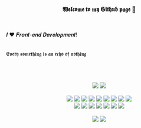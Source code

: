 <h3 align="center">𝖂𝖊𝖑𝖈𝖔𝖒𝖊 𝖙𝖔 𝖒𝖞 𝕲𝖎𝖙𝖍𝖚𝖇 𝖕𝖆𝖌𝖊 👋</h3>

<br />
<br />
𝑰 ❤️ 𝑭𝒓𝒐𝒏𝒕-𝒆𝒏𝒅 𝑫𝒆𝒗𝒆𝒍𝒐𝒑𝒎𝒆𝒏𝒕!
<br />
<br />
<br />
𝕰𝖛𝖊𝖗𝖞 𝖘𝖔𝖒𝖊𝖙𝖍𝖎𝖓𝖌 𝖎𝖘 𝖆𝖓 𝖊𝖈𝖍𝖔 𝖔𝖋 𝖓𝖔𝖙𝖍𝖎𝖓𝖌
<br />
<br />
<br />
<br />
<br />



<div align="center">
  <img src="https://img.shields.io/badge/WeChat-WANG__YUN__FAN-green">
  <img src="https://img.shields.io/badge/Email-wangdaoo%40yeah.net-red">
</div>
<br />

<div align="center">
  <img src="https://img.shields.io/badge/-JavaScript-f6da1c?style=flat&logo=javascript&logoColor=white">
  <img src="https://img.shields.io/badge/-TypeScript-2b6dbf?style=flat&logo=typescript&logoColor=white">
  <img src="https://img.shields.io/badge/-Vue-46b882?style=flat&logo=vue.js&logoColor=white">
  <img src="https://img.shields.io/badge/-React-00b4ce?style=flat&logo=react&logoColor=white">
  <img src="https://img.shields.io/badge/-Next-black?style=flat&logo=next.js&logoColor=white">
  <img src="https://img.shields.io/badge/-Flutter-0086e7?style=flat&logo=flutter&logoColor=white">
  <img src="https://img.shields.io/badge/-Node.js-3C873A?style=flat&logo=Node.js&logoColor=white">
  <img src="https://img.shields.io/badge/wechat_miniprogram-09b955?style=flat&logo=wechat&logoColor=white">
  <img src="https://img.shields.io/badge/-Sass-bf608e?style=flat&logo=sass&logoColor=white">
</div>

<div align="center">
  <img src="https://img.shields.io/badge/-Git-ee462c?style=flat&logo=git&logoColor=white">
  <img src="https://img.shields.io/badge/-Vercel-black?style=flat&logo=vercel">
  <img src="https://img.shields.io/badge/-Nginx-408e43?style=flat&logo=nginx&logoColor=white">
  <img src="https://img.shields.io/badge/-Docker-218bea?style=flat&logo=docker&logoColor=white">
  <img src="https://img.shields.io/badge/-Linux-fcbf21?style=flat&logo=linux&logoColor=white">
  <img src="https://img.shields.io/badge/-Github-black?style=flat&logo=github">
  <img src="https://img.shields.io/badge/-Jenkins-b3392d?style=flat&logo=jenkins&logoColor=white">
</div>

<br />

<div align="center">
  <img src="https://github-readme-stats.vercel.app/api?username=wangdaoo&count_private=true&show_icons=true&theme=dracula">
  <img src="http://cdn.wangdaoo.com/saly.png?imageView2/2/w/300/h/200">
</div>

<!-- [![Top Langs](https://github-readme-stats.vercel.app/api/top-langs/?username=wangdaoo&layout=compact&theme=dracula&card_width=440)](https://github.com/wangdaoo) -->


